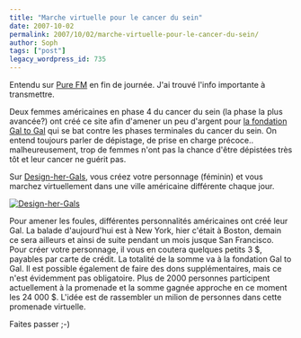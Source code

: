 ```yaml
---
title: "Marche virtuelle pour le cancer du sein"
date: 2007-10-02
permalink: 2007/10/02/marche-virtuelle-pour-le-cancer-du-sein/
author: Soph
tags: ["post"]
legacy_wordpress_id: 735
---
```


Entendu sur [Pure FM](http://www.purefm.be/rtbf_2000/bin/view_something.cgi?id=0161768_sac) en fin de journée. J'ai trouvé l'info importante à transmettre.

Deux femmes américaines en phase 4 du cancer du sein (la phase la plus avancée?) ont créé ce site afin d'amener un peu d'argent pour [la fondation Gal to Gal](http://www.galtogal.com/) qui se bat contre les phases terminales du cancer du sein. On entend toujours parler de dépistage, de prise en charge précoce.. malheureusement, trop de femmes n'ont pas la chance d'être dépistées très tôt et leur cancer ne guérit pas.

<!-- excerpt -->

Sur [Design-her-Gals](http://www.designhergals.com/), vous créez votre personnage (féminin) et vous marchez virtuellement dans une ville américaine différente chaque jour.

[<img src="https://64k.be/wp-content/uploads/2007/10/galtogal.jpg" alt="Design-her-Gals" />](http://www.designhergals.com/)

Pour amener les foules, différentes personnalités américaines ont créé leur Gal. La balade d'aujourd'hui est à New York, hier c'était à Boston, demain ce sera ailleurs et ainsi de suite pendant un mois jusque San Francisco. Pour créer votre personnage, il vous en coutera quelques petits 3 $, payables par carte de crédit. La totalité de la somme va à la fondation Gal to Gal. Il est possible également de faire des dons supplémentaires, mais ce n'est évidemment pas obligatoire. Plus de 2000 personnes participent actuellement à la promenade et la somme gagnée approche en ce moment les 24 000 $. L'idée est de rassembler un milion de personnes dans cette promenade virtuelle.

Faites passer ;-)
